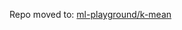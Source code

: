 Repo moved to: [ml-playground/k-mean](https://github.com/saikatbsk/ml-playground/tree/master/k-mean)
